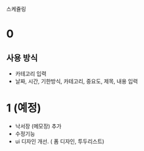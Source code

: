 스케쥴링

# 0

## 사용 방식

- 카테고리 입력
- 날짜, 시간, 기한방식, 카테고리, 중요도, 제목, 내용 입력

# 1 (예정)

- 낙서장 (메모장) 추가
- 수정기능
- ui 디자인 개선. ( 폼 디자인, 투두리스트)
